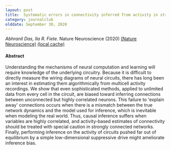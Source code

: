 ```yaml
---
layout: post
title:  Systematic errors in connectivity inferred from activity in strongly recurrent networks (2020)
category: journalclub
olddate: September 30, 2020
---
```

 
*Abhranil Das, Ila R. Fiete*. Nature Neuroscience (2020) 
[(Nature Neuroscience)](https://www.nature.com/articles/s41593-020-0699-2)
[(local cache)]({{site.url}}/journalclub/JCpapers/dasSystematicErrorsConnectivity2020.pdf)

#### Abstract
Understanding the mechanisms of neural computation and learning will require knowledge of the underlying circuitry. Because it is difficult to directly measure the wiring diagrams of neural circuits, there has long been an interest in estimating them algorithmically from multicell activity recordings. We show that even sophisticated methods, applied to unlimited data from every cell in the circuit, are biased toward inferring connections between unconnected but highly correlated neurons. This failure to 'explain away' connections occurs when there is a mismatch between the true network dynamics and the model used for inference, which is inevitable when modeling the real world. Thus, causal inference suffers when variables are highly correlated, and activity-based estimates of connectivity should be treated with special caution in strongly connected networks. Finally, performing inference on the activity of circuits pushed far out of equilibrium by a simple low-dimensional suppressive drive might ameliorate inference bias.